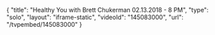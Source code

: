 {
    "title": "Healthy You with Brett Chukerman 02.13.2018 - 8 PM",
    "type": "solo",
    "layout": "iframe-static",
    "videoId": "145083000",
    "url": "\/tvpembed\/145083000"
}